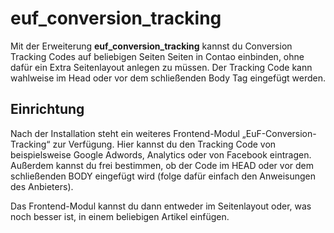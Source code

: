 # euf_conversion_tracking
Mit der Erweiterung **euf_conversion_tracking** kannst du Conversion Tracking Codes auf beliebigen Seiten Seiten in Contao einbinden, ohne dafür ein Extra Seitenlayout anlegen zu müssen. Der Tracking Code kann wahlweise im Head oder vor dem schließenden Body Tag eingefügt werden.

## Einrichtung
Nach der Installation steht ein weiteres Frontend-Modul „EuF-Conversion-Tracking“ zur Verfügung. Hier kannst du den Tracking Code von beispielsweise Google Adwords, Analytics oder von Facebook eintragen. Außerdem kannst du frei bestimmen, ob der Code im HEAD oder vor dem schließenden BODY eingefügt wird (folge dafür einfach den Anweisungen des Anbieters).

Das Frontend-Modul kannst du dann entweder im Seitenlayout oder, was noch besser ist, in einem beliebigen Artikel einfügen.
